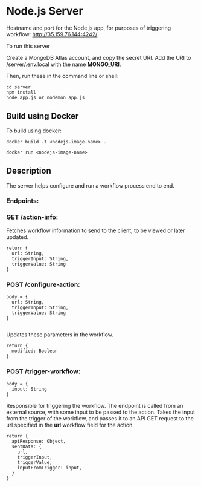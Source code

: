 # Node.js Server

Hostname and port for the Node.js app, for purposes of triggering workflow: http://35.159.76.144:4242/

To run this server

Create a MongoDB Atlas account, and copy the secret URI. Add the URI to /server/.env.local with the name **MONGO_URI**.

Then, run these in the command line or shell:

```
cd server
npm install
node app.js or nodemon app.js
```

## Build using Docker

To build using docker:

```
docker build -t <nodejs-image-name> .

docker run <nodejs-image-name>
```

## Description

The server helps configure and run a workflow process end to end.

### Endpoints:

### **GET /action-info:**

Fetches workflow information to send to the client, to be viewed or later updated.

```
return {
  url: String,
  triggerInput: String,
  triggerValue: String
}
```

### **POST /configure-action:**

```
body = {
  url: String,
  triggerInput: String,
  triggerValue: String
}


```

Updates these parameters in the workflow.

```
return {
  modified: Boolean
}
```

### **POST /trigger-workflow:**

```
body = {
  input: String
}

```

Responsible for triggering the workflow. The endpoint is called from an external source, with some input to be passed to the action.
Takes the input from the trigger of the workflow, and passes it to an API GET request to the url specified in the **url** workflow field for the action.

```
return {
  apiResponse: Object,
  sentData: {
    url,
    triggerInput,
    triggerValue,
    inputFromTrigger: input,
  }
}
```
